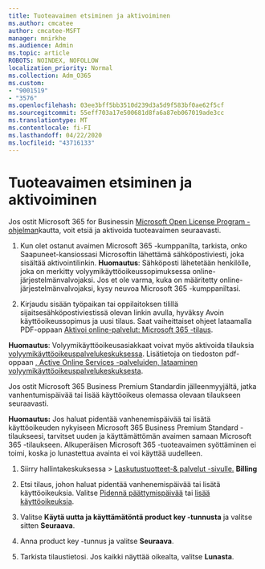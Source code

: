 ```yaml
---
title: Tuoteavaimen etsiminen ja aktivoiminen
ms.author: cmcatee
author: cmcatee-MSFT
manager: mnirkhe
ms.audience: Admin
ms.topic: article
ROBOTS: NOINDEX, NOFOLLOW
localization_priority: Normal
ms.collection: Adm_O365
ms.custom:
- "9001519"
- "3576"
ms.openlocfilehash: 03ee3bff5bb3510d239d3a5d9f583bf0ae62f5cf
ms.sourcegitcommit: 55eff703a17e500681d8fa6a87eb067019ade3cc
ms.translationtype: MT
ms.contentlocale: fi-FI
ms.lasthandoff: 04/22/2020
ms.locfileid: "43716133"
---
```

# <a name="find-and-activate-my-product-key"></a>Tuoteavaimen etsiminen ja aktivoiminen

Jos ostit Microsoft 365 for Businessin [Microsoft Open License Program -ohjelman](https://go.microsoft.com/fwlink/p/?LinkID=613298)kautta, voit etsiä ja aktivoida tuoteavaimen seuraavasti.

1. Kun olet ostanut avaimen Microsoft 365 -kumppanilta, tarkista, onko Saapuneet-kansiossasi Microsoftin lähettämä sähköpostiviesti, joka sisältää aktivointilinkin.  **Huomautus**: Sähköposti lähetetään henkilölle, joka on merkitty volyymikäyttöoikeussopimuksessa online-järjestelmänvalvojaksi.  Jos et ole varma, kuka on määritetty online-järjestelmänvalvojaksi, kysy neuvoa Microsoft 365 -kumppaniltasi.

2. Kirjaudu sisään työpaikan tai oppilaitoksen tilillä sijaitsesähköpostiviestissä olevan linkin avulla, hyväksy Avoin käyttöoikeussopimus ja uusi tilaus.  Saat vaiheittaiset ohjeet lataamalla PDF-oppaan [Aktivoi online-palvelut: Microsoft 365 -tilaus](https://go.microsoft.com/fwlink/p/?LinkId=618100). 

**Huomautus**: Volyymikäyttöoikeusasiakkaat voivat myös aktivoida tilauksia [volyymikäyttöoikeuspalvelukeskuksessa](https://go.microsoft.com/fwlink/p/?LinkID=282016).  Lisätietoja on tiedoston pdf-oppaan [, Active Online Services -palveluiden, lataaminen volyymikäyttöoikeuspalvelukeskuksesta](https://go.microsoft.com/fwlink/p/?LinkId=618096).

Jos ostit Microsoft 365 Business Premium Standardin jälleenmyyjältä, jatka vanhentumispäivää tai lisää käyttöoikeus olemassa olevaan tilaukseen seuraavasti.

**Huomautus:** Jos haluat pidentää vanhenemispäivää tai lisätä käyttöoikeuden nykyiseen Microsoft 365 Business Premium Standard -tilaukseesi, tarvitset uuden ja käyttämättömän avaimen samaan Microsoft 365 -tilaukseen.  Alkuperäisen Microsoft 365 -tuoteavaimen syöttäminen ei toimi, koska jo lunastettua avainta ei voi käyttää uudelleen.

1. Siirry hallintakeskuksessa > [Laskutustuotteet-& palvelut -sivulle.](https://go.microsoft.com/fwlink/p/?linkid=842054) **Billing**

2. Etsi tilaus, johon haluat pidentää vanhenemispäivää tai lisätä käyttöoikeuksia.  Valitse [Pidennä päättymispäivää](https://go.microsoft.com/fwlink/p/?linkid=842054) tai [lisää käyttöoikeuksia](https://go.microsoft.com/fwlink/p/?linkid=842054).

3. Valitse **Käytä uutta ja käyttämätöntä product key -tunnusta** ja valitse sitten **Seuraava**.

4. Anna product key -tunnus ja valitse **Seuraava**.

5. Tarkista tilaustietosi.  Jos kaikki näyttää oikealta, valitse **Lunasta**.